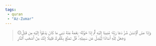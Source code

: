 ```yaml
---
tags: 
 - quran 
 - "Az-Zumar"
---
```


> ۞وَإِذَا مَسَّ ٱلۡإِنسَٰنَ ضُرّٞ دَعَا رَبَّهُۥ مُنِيبًا إِلَيۡهِ ثُمَّ إِذَا خَوَّلَهُۥ نِعۡمَةٗ مِّنۡهُ نَسِيَ مَا كَانَ يَدۡعُوٓاْ إِلَيۡهِ مِن قَبۡلُ وَجَعَلَ لِلَّهِ أَندَادٗا لِّيُضِلَّ عَن سَبِيلِهِۦۚ قُلۡ تَمَتَّعۡ بِكُفۡرِكَ قَلِيلًا إِنَّكَ مِنۡ أَصۡحَٰبِ ٱلنَّارِ
